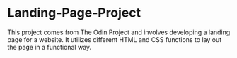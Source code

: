 # Landing-Page-Project

This project comes from The Odin Project and involves developing a landing page for a website. It utilizes different HTML and CSS functions to lay out the page in a functional way.
